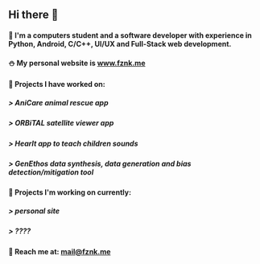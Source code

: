 ## Hi there 👋
#### 🎃 I'm a computers student and a software developer with experience in Python, Android, C/C++, UI/UX and Full-Stack web development.
#### ⛄ My personal website is www.fznk.me
#### 🐥 Projects I have worked on:
##### > AniCare animal rescue app
##### > ORBiTAL satellite viewer app
##### > HearIt app to teach children sounds
##### > GenEthos data synthesis, data generation and bias detection/mitigation tool
#### 🐣 Projects I'm working on currently:
##### > personal site
##### > ????
#### 📲 Reach me at: mail@fznk.me
<!--
**mysmyst/mysmyst** is a ✨ _special_ ✨ repository because its `README.md` (this file) appears on your GitHub profile.

Here are some ideas to get you started:

- 🔭 I’m currently working on ...
- 🌱 I’m currently learning ...
- 👯 I’m looking to collaborate on ...
- 🤔 I’m looking for help with ...
- 💬 Ask me about ...
- 📫 How to reach me: ...
- 😄 Pronouns: ...
- ⚡ Fun fact: ...
-->
